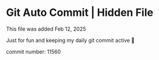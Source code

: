 # Git Auto Commit | Hidden File

This file was added Feb 12, 2025

Just for fun and keeping my daily git commit active 🤪

commit number: 11560
